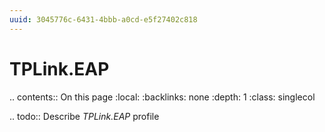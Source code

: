 ```yaml
---
uuid: 3045776c-6431-4bbb-a0cd-e5f27402c818
---
```



# TPLink.EAP

.. contents:: On this page
    :local:
    :backlinks: none
    :depth: 1
    :class: singlecol

.. todo::
    Describe *TPLink.EAP* profile
